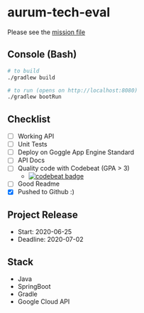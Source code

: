 # aurum-tech-eval

Please see the [mission file](docs/mission.pdf)

## Console (Bash)
```bash
# to build
./gradlew build

# to run (opens on http://localhost:8080)
./gradlew bootRun
```
## Checklist

- [ ] Working API
- [ ] Unit Tests
- [ ] Deploy on Goggle App Engine Standard
- [ ] API Docs 
- [ ] Quality code with Codebeat (GPA > 3) 
  - [![codebeat badge](https://codebeat.co/badges/3c364388-42ca-40ac-9630-127afe3604c6)](https://codebeat.co/projects/github-com-diego-rocha-aurum-tech-eval-dev)
- [ ] Good Readme 
- [X] Pushed to Github :)

## Project Release
- Start: 2020-06-25
- Deadline: 2020-07-02

## Stack
 - Java
 - SpringBoot
 - Gradle
 - Google Cloud API
